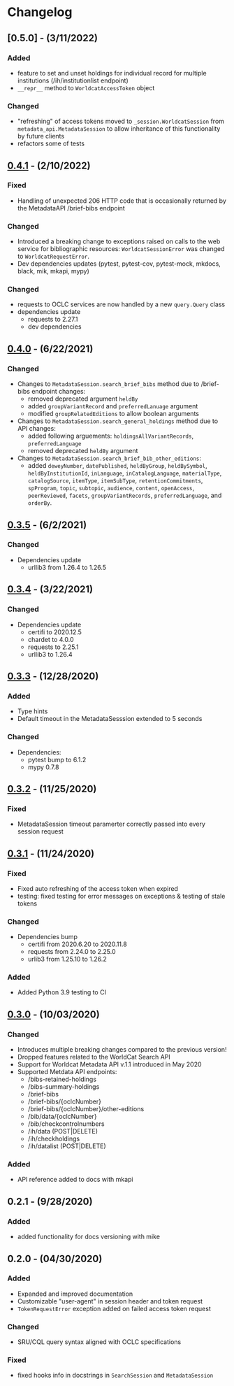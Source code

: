 # Changelog

## [0.5.0] - (3/11/2022)
### Added
+ feature to set and unset holdings for individual record for multiple institutions (/ih/institutionlist endpoint)
+ `__repr__` method to `WorldcatAccessToken` object

### Changed
+ "refreshing" of access tokens moved to `_session.WorldcatSession` from `metadata_api.MetadataSession` to allow inheritance of this functionality by future clients
+ refactors some of tests

## [0.4.1] - (2/10/2022) 
### Fixed
+ Handling of unexpected 206 HTTP code that is occasionally returned by the MetadataAPI /brief-bibs endpoint

### Changed
+ Introduced a breaking change to exceptions raised on calls to the web service for bibliographic resources: `WorldcatSessionError` was changed to `WorldcatRequestError`. 
+ Dev dependencies updates (pytest, pytest-cov, pytest-mock, mkdocs, black, mik, mkapi, mypy)

### Changed
+ requests to OCLC services are now handled by a new `query.Query` class
+ dependencies update
    + requests to 2.27.1
    + dev dependencies

## [0.4.0] - (6/22/2021)
### Changed
+ Changes to `MetadataSession.search_brief_bibs` method due to /brief-bibs endpoint changes:
    + removed deprecated argument `heldBy`
    + added `groupVariantRecord` and `preferredLanuage` argument
    + modified `groupRelatedEditions` to allow boolean arguments
+ Changes to `MetadataSession.search_general_holdings` method due to API changes:
    + added following arguements: `holdingsAllVariantRecords`, `preferredLanguage`
    + removed deprecated `heldBy` argument
+ Changes to `MetadataSession.search_brief_bib_other_editions`:
    + added `deweyNumber`, `datePublished`, `heldByGroup`, `heldBySymbol`, 
    `heldByInstitutionId`, `inLanguage`, `inCatalogLanguage`, `materialType`, 
    `catalogSource`, `itemType`, `itemSubType`, `retentionCommitments`, 
    `spProgram`, `topic`, `subtopic`, `audience`, `content`, `openAccess`, 
    `peerReviewed`, `facets`, `groupVariantRecords`, `preferredLanguage`, 
    and `orderBy`. 

## [0.3.5] - (6/2/2021)
### Changed
+ Dependencies update
    + urllib3 from 1.26.4 to 1.26.5

## [0.3.4] - (3/22/2021)
### Changed
+ Dependencies update
    + certifi to 2020.12.5
    + chardet to 4.0.0
    + requests to 2.25.1
    + urllib3 to 1.26.4

## [0.3.3] - (12/28/2020)
### Added
+ Type hints
+ Default timeout in the MetadataSesssion extended to 5 seconds

### Changed
+ Dependencies:
    + pytest bump to 6.1.2
    + mypy 0.7.8

## [0.3.2] - (11/25/2020)
### Fixed
+ MetadataSession timeout paramerter correctly passed into every session request


## [0.3.1] - (11/24/2020)
### Fixed
+ Fixed auto refreshing of the access token when expired
+ testing: fixed testing for error messages on exceptions & testing of stale tokens

### Changed
+ Dependencies bump
    + certifi from 2020.6.20 to 2020.11.8
    + requests from 2.24.0 to 2.25.0
    + urlib3 from 1.25.10 to 1.26.2

### Added
+ Added Python 3.9 testing to CI


## [0.3.0] - (10/03/2020)
### Changed
+ Introduces multiple breaking changes compared to the previous version!
+ Dropped features related to the WorldCat Search API
+ Support for Worldcat Metadata API v.1.1 introduced in May 2020
+ Supported Metdata API endpoints:
    + /bibs-retained-holdings
    + /bibs-summary-holdings
    + /brief-bibs
    + /brief-bibs/{oclcNumber}
    + /brief-bibs/{oclcNumber}/other-editions
    + /bib/data/{oclcNumber}
    + /bib/checkcontrolnumbers
    + /ih/data (POST|DELETE)
    + /ih/checkholdings
    + /ih/datalist (POST|DELETE)

### Added
+ API reference added to docs with mkapi

## 0.2.1 - (9/28/2020)
### Added
+ added functionality for docs versioning with mike

## 0.2.0 - (04/30/2020)
### Added
+ Expanded and improved documentation
+ Customizable "user-agent" in session header and token request
+ `TokenRequestError` exception added on failed access token request

### Changed
+ SRU/CQL query syntax aligned with OCLC specifications

### Fixed
+ fixed hooks info in docstrings in `SearchSession` and `MetadataSession`


[0.4.1]: https://github.com/BookOps-CAT/bookops-worldcat/compare/v0.4.0...v0.4.1
[0.4.0]: https://github.com/BookOps-CAT/bookops-worldcat/compare/v0.3.5...v0.4.0
[0.3.5]: https://github.com/BookOps-CAT/bookops-worldcat/compare/v0.3.4...v0.3.5
[0.3.4]: https://github.com/BookOps-CAT/bookops-worldcat/compare/v0.3.3...v0.3.4
[0.3.3]: https://github.com/BookOps-CAT/bookops-worldcat/compare/v0.3.2...v0.3.3
[0.3.2]: https://github.com/BookOps-CAT/bookops-worldcat/compare/v0.3.1...v0.3.2
[0.3.1]: https://github.com/BookOps-CAT/bookops-worldcat/compare/v0.3.0...v0.3.1
[0.3.0]: https://github.com/BookOps-CAT/bookops-worldcat/compare/v0.2.0...v0.3.0